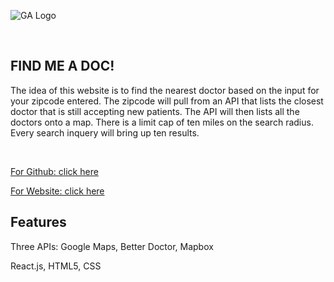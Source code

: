 ![GA Logo](https://github.com/generalassembly/ga-ruby-on-rails-for-devs/raw/master/images/ga.png)

<br>

## FIND ME A DOC!

  The idea of this website is to find the nearest doctor based on the input for your zipcode entered. The zipcode will pull from an API that lists the closest doctor that is still accepting new patients. The API will then lists all the doctors onto a map. There is a limit cap of ten miles on the search radius. Every search inquery will bring up ten results. 

<br>

[For Github: click here](https://git.generalassemb.ly/LifeH/project-2-NEED-A-DOC)

[For Website: click here](https://findadoc.herokuapp.com/)


## Features
Three APIs: Google Maps, Better Doctor, Mapbox

React.js, HTML5, CSS